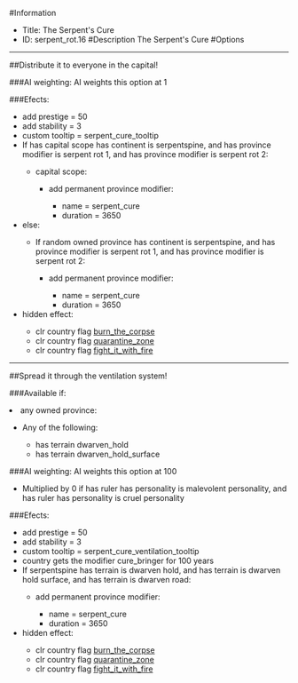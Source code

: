 #Information
 - Title: The Serpent's Cure
 - ID: serpent_rot.16
#Description
The Serpent's Cure
#Options

___
##Distribute it to everyone in the capital!

###AI weighting:
AI weights this option at 1


###Efects:<ul><li>add prestige = 50</li><li>add stability = 3</li><li>custom tooltip = serpent_cure_tooltip</li><li>If has capital scope has continent is serpentspine, and has province modifier is serpent rot 1, and has province modifier is serpent rot 2:</li><ul><li>capital scope:</li><ul><li>add permanent province modifier:</li><ul><li>name = serpent_cure</li><li>duration = 3650</li></ul></ul></ul><li>else:</li><ul><li>If random owned province has continent is serpentspine, and has province modifier is serpent rot 1, and has province modifier is serpent rot 2:</li><ul><li>add permanent province modifier:</li><ul><li>name = serpent_cure</li><li>duration = 3650</li></ul></ul></ul><li>hidden effect:</li><ul><li>clr country flag [burn_the_corpse](../flags/burn_the_corpse.md)</li><li>clr country flag [quarantine_zone](../flags/quarantine_zone.md)</li><li>clr country flag [fight_it_with_fire](../flags/fight_it_with_fire.md)</li></ul></ul>

___
##Spread it through the ventilation system!

###Available if:
<li>any owned province:</li><ul><li>Any of the following:</li><ul><li>has terrain dwarven_hold</li><li>has terrain  dwarven_hold_surface</li></ul></ul>

###AI weighting:
AI weights this option at 100
 - Multiplied by 0 if has ruler has personality is malevolent personality, and has ruler has personality is cruel personality


###Efects:<ul><li>add prestige = 50</li><li>add stability = 3</li><li>custom tooltip = serpent_cure_ventilation_tooltip</li><li>country gets the modifier cure_bringer for 100 years</li><li>If serpentspine has terrain is dwarven hold, and has terrain is dwarven hold surface, and has terrain is dwarven road:</li><ul><li>add permanent province modifier:</li><ul><li>name = serpent_cure</li><li>duration = 3650</li></ul></ul><li>hidden effect:</li><ul><li>clr country flag [burn_the_corpse](../flags/burn_the_corpse.md)</li><li>clr country flag [quarantine_zone](../flags/quarantine_zone.md)</li><li>clr country flag [fight_it_with_fire](../flags/fight_it_with_fire.md)</li></ul></ul>
